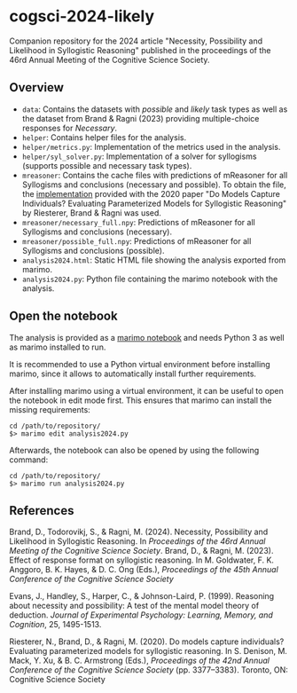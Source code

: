 # cogsci-2024-likely
Companion repository for the 2024 article "Necessity, Possibility and Likelihood in Syllogistic Reasoning" published in the proceedings of the 46rd Annual Meeting of the Cognitive Science Society.

## Overview

- `data`: Contains the datasets with *possible* and *likely* task types as well as the dataset from Brand & Ragni (2023) providing multiple-choice responses for *Necessary*.
- `helper`: Contains helper files for the analysis.
- `helper/metrics.py`: Implementation of the metrics used in the analysis.
- `helper/syl_solver.py`: Implementation of a solver for syllogisms (supports possible and necessary task types).
- `mreasoner`: Contains the cache files with predictions of mReasoner for all Syllogisms and conclusions (necessary and possible). To obtain the file, the [implementation](https://github.com/nriesterer/cogsci-individualization) provided with the 2020 paper "Do Models Capture Individuals? Evaluating Parameterized Models for Syllogistic Reasoning" by Riesterer, Brand & Ragni was used.
- `mreasoner/necessary_full.npy`: Predictions of mReasoner for all Syllogisms and conclusions (necessary).
- `mreasoner/possible_full.npy`: Predictions of mReasoner for all Syllogisms and conclusions (possible).
- `analysis2024.html`: Static HTML file showing the analysis exported from marimo.
- `analysis2024.py`: Python file containing the marimo notebook with the analysis.

## Open the notebook

The analysis is provided as a [marimo notebook](https://marimo.io/) and needs Python 3 as well as marimo installed to run.

It is recommended to use a Python virtual environment before installing marimo, since it allows to automatically install further requirements.

After installing marimo using a virtual environment, it can be useful to open the notebook in edit mode first. This ensures that marimo can install the missing requirements:
 ```
cd /path/to/repository/
$> marimo edit analysis2024.py
```

Afterwards, the notebook can also be opened by using the following command:

```
cd /path/to/repository/
$> marimo run analysis2024.py
```

## References
Brand, D., Todorovikj, S., & Ragni, M. (2024). Necessity, Possibility and Likelihood in Syllogistic Reasoning. In *Proceedings of the 46rd Annual Meeting of the Cognitive Science Society*.
Brand, D., & Ragni, M. (2023). Effect of response format on syllogistic reasoning. In M. Goldwater, F. K. Anggoro, B. K. Hayes, & D. C. Ong (Eds.), *Proceedings of the 45th Annual Conference of the Cognitive Science Society*

Evans, J., Handley, S., Harper, C., & Johnson-Laird, P. (1999). Reasoning about necessity and possibility: A test of the mental model theory of deduction. *Journal of Experimental Psychology: Learning, Memory, and Cognition*, 25, 1495-1513.

Riesterer, N., Brand, D., & Ragni, M. (2020). Do models capture individuals? Evaluating parameterized models for syllogistic reasoning. In S. Denison, M. Mack, Y. Xu, & B. C. Armstrong (Eds.), *Proceedings of the 42nd Annual Conference of the Cognitive Science Society* (pp. 3377–3383). Toronto, ON: Cognitive Science Society
